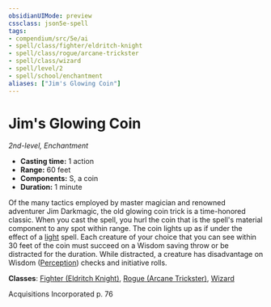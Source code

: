 ```yaml
---
obsidianUIMode: preview
cssclass: json5e-spell
tags:
- compendium/src/5e/ai
- spell/class/fighter/eldritch-knight
- spell/class/rogue/arcane-trickster
- spell/class/wizard
- spell/level/2
- spell/school/enchantment
aliases: ["Jim's Glowing Coin"]
---
```

# Jim's Glowing Coin
*2nd-level, Enchantment*  

- **Casting time:** 1 action
- **Range:** 60 feet
- **Components:** S, a coin
- **Duration:** 1 minute

Of the many tactics employed by master magician and renowned adventurer Jim Darkmagic, the old glowing coin trick is a time-honored classic. When you cast the spell, you hurl the coin that is the spell's material component to any spot within range. The coin lights up as if under the effect of a [light](./light.md#) spell. Each creature of your choice that you can see within 30 feet of the coin must succeed on a Wisdom saving throw or be distracted for the duration. While distracted, a creature has disadvantage on Wisdom ([Perception](../../5e-rules/skills.md##Perception)) checks and initiative rolls.

**Classes**: [Fighter (Eldritch Knight)](../classes/fighter-eldritch-knight.md#), [Rogue (Arcane Trickster)](../classes/rogue-arcane-trickster.md#), [Wizard](../classes/wizard.md#)

Acquisitions Incorporated p. 76